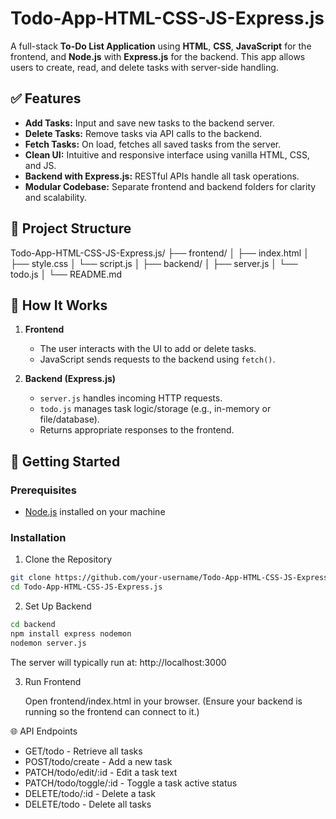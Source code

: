 # Todo-App-HTML-CSS-JS-Express.js

A full-stack **To-Do List Application** using **HTML**, **CSS**, **JavaScript** for the frontend, and **Node.js** with **Express.js** for the backend. This app allows users to create, read, and delete tasks with server-side handling.

## ✅ Features

- **Add Tasks:** Input and save new tasks to the backend server.
- **Delete Tasks:** Remove tasks via API calls to the backend.
- **Fetch Tasks:** On load, fetches all saved tasks from the server.
- **Clean UI:** Intuitive and responsive interface using vanilla HTML, CSS, and JS.
- **Backend with Express.js:** RESTful APIs handle all task operations.
- **Modular Codebase:** Separate frontend and backend folders for clarity and scalability.

## 📁 Project Structure

Todo-App-HTML-CSS-JS-Express.js/
├── frontend/
│ ├── index.html
│ ├── style.css
│ └── script.js
│
├── backend/
│ ├── server.js
│ └── todo.js
│
└── README.md

## 🔌 How It Works

1. **Frontend**

   - The user interacts with the UI to add or delete tasks.
   - JavaScript sends requests to the backend using `fetch()`.

2. **Backend (Express.js)**
   - `server.js` handles incoming HTTP requests.
   - `todo.js` manages task logic/storage (e.g., in-memory or file/database).
   - Returns appropriate responses to the frontend.

## 🚀 Getting Started

### Prerequisites

- [Node.js](https://nodejs.org/) installed on your machine

### Installation

1. Clone the Repository

```bash
git clone https://github.com/your-username/Todo-App-HTML-CSS-JS-Express.js.git
cd Todo-App-HTML-CSS-JS-Express.js
```

2. Set Up Backend

```bash
cd backend
npm install express nodemon
nodemon server.js
```

The server will typically run at: http://localhost:3000

3. Run Frontend

   Open frontend/index.html in your browser.
   (Ensure your backend is running so the frontend can connect to it.)

🌐 API Endpoints

- GET/todo - Retrieve all tasks
- POST/todo/create - Add a new task
- PATCH/todo/edit/:id - Edit a task text
- PATCH/todo/toggle/:id - Toggle a task active status
- DELETE/todo/:id - Delete a task
- DELETE/todo - Delete all tasks
